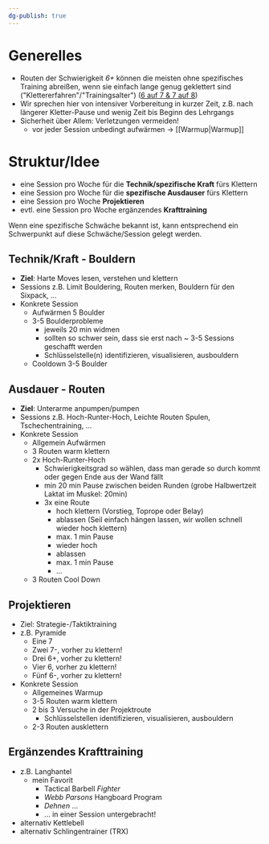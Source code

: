 ```yaml
---
dg-publish: true
---
```


# Generelles

- Routen der Schwierigkeit *6+* können die meisten ohne spezifisches Training abreißen, wenn sie einfach lange genug geklettert sind ("Klettererfahren"/"Trainingsalter") ([6 auf 7 & 7 auf 8](https://www.outdoor-magazin.com/klettern/weg-vom-plateau/))
- Wir sprechen hier von intensiver Vorbereitung in kurzer Zeit, z.B. nach längerer Kletter-Pause und wenig Zeit bis Beginn des Lehrgangs
- Sicherheit über Allem: Verletzungen vermeiden!
	- vor jeder Session unbedingt aufwärmen -> [[Warmup\|Warmup]]

# Struktur/Idee

- eine Session pro Woche für die **Technik/spezifische Kraft** fürs Klettern
- eine Session pro Woche für die **spezifische Ausdauser** fürs Klettern
- eine Session pro Woche **Projektieren**
- evtl. eine Session pro Woche ergänzendes **Krafttraining**

Wenn eine spezifische Schwäche bekannt ist, kann entsprechend ein Schwerpunkt auf diese Schwäche/Session gelegt werden.

## Technik/Kraft - Bouldern

- **Ziel**: Harte Moves lesen, verstehen und klettern
- Sessions z.B. Limit Bouldering, Routen merken, Bouldern für den Sixpack, ...
- Konkrete Session
	- Aufwärmen 5 Boulder
	- 3-5 Boulderprobleme
		- jeweils 20 min widmen
		- sollten so schwer sein, dass sie erst nach ~ 3-5 Sessions geschafft werden
		- Schlüsselstelle(n) identifizieren, visualisieren, ausbouldern
	- Cooldown 3-5 Boulder

## Ausdauer - Routen

- **Ziel**: Unterarme anpumpen/pumpen
- Sessions z.B. Hoch-Runter-Hoch, Leichte Routen Spulen, Tschechentraining, ...
- Konkrete Session
	- Allgemein Aufwärmen
	- 3 Routen warm klettern
	- 2x Hoch-Runter-Hoch
		- Schwierigkeitsgrad so wählen, dass man gerade so durch kommt oder gegen Ende aus der Wand fällt
		- min 20 min Pause zwischen beiden Runden (grobe Halbwertzeit Laktat im Muskel: 20min)
		- 3x eine Route
			- hoch klettern (Vorstieg, Toprope oder Belay)
			- ablassen (Seil einfach hängen lassen, wir wollen schnell wieder hoch klettern)
			- max. 1 min Pause
			- wieder hoch
			- ablassen
			- max. 1 min Pause
			- ...
	- 3 Routen Cool Down

## Projektieren

- Ziel: Strategie-/Taktiktraining
- z.B. Pyramide
	- Eine 7
	- Zwei 7-, vorher zu klettern!
	- Drei 6+, vorher zu klettern!
	- Vier 6, vorher zu klettern!
	- Fünf 6-, vorher zu klettern!
- Konkrete Session
	- Allgemeines Warmup
	- 3-5 Routen warm klettern
	- 2 bis 3 Versuche in der Projektroute
		- Schlüsselstellen identifizieren, visualisieren, ausbouldern
	- 2-3 Routen ausklettern

## Ergänzendes Krafttraining

- z.B. Langhantel
	- mein Favorit
		- Tactical Barbell *Fighter*
		- *Webb Parsons* Hangboard Program
		- *Dehnen* …
		- … in einer Session untergebracht!
- alternativ Kettlebell
- alternativ Schlingentrainer (TRX)
